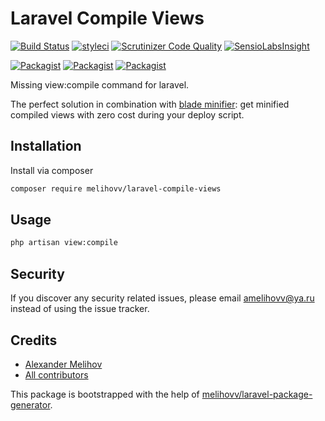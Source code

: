 # Laravel Compile Views

[![Build Status](https://travis-ci.org/melihovv/laravel-compile-views.svg?branch=master)](https://travis-ci.org/melihovv/laravel-compile-views)
[![styleci](https://styleci.io/repos/109587030/shield)](https://styleci.io/repos/109587030)
[![Scrutinizer Code Quality](https://scrutinizer-ci.com/g/melihovv/laravel-compile-views/badges/quality-score.png?b=master)](https://scrutinizer-ci.com/g/melihovv/laravel-compile-views/?branch=master)
[![SensioLabsInsight](https://insight.sensiolabs.com/projects/28893314-076d-4940-bfc2-d5aac1bfec0b/mini.png)](https://insight.sensiolabs.com/projects/28893314-076d-4940-bfc2-d5aac1bfec0b)

[![Packagist](https://img.shields.io/packagist/v/melihovv/laravel-compile-views.svg)](https://packagist.org/packages/melihovv/laravel-compile-views)
[![Packagist](https://poser.pugx.org/melihovv/laravel-compile-views/d/total.svg)](https://packagist.org/packages/melihovv/laravel-compile-views)
[![Packagist](https://img.shields.io/packagist/l/melihovv/laravel-compile-views.svg)](https://packagist.org/packages/melihovv/laravel-compile-views)

Missing view:compile command for laravel.

The perfect solution in combination with [blade minifier](https://github.com/HTMLMin/Laravel-HTMLMin): get minified compiled views with zero cost during your deploy script.

## Installation

Install via composer
```bash
composer require melihovv/laravel-compile-views
```

## Usage

```bash
php artisan view:compile
```

## Security

If you discover any security related issues, please email amelihovv@ya.ru
instead of using the issue tracker.

## Credits

- [Alexander Melihov](https://github.com/melihovv/laravel-compile-views)
- [All contributors](https://github.com/melihovv/laravel-compile-views/graphs/contributors)

This package is bootstrapped with the help of
[melihovv/laravel-package-generator](https://github.com/melihovv/laravel-package-generator).

